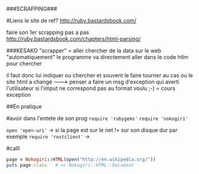 ###SCRAPPING###

#Liens
le site de ref?
http://ruby.bastardsbook.com/


faire son 1er scrapping pas a pas
http://ruby.bastardsbook.com/chapters/html-parsing/



###KESAKO
"scrapper" = aller chercher de la data sur le web "automatiquement"
le programme va directement aller dans le code htlm pour chercher 

il faut donc lui indiquer ou chercher et souvent le faire tourner au cas ou le site html a changé
---> penser a faire un msg d'exception qui averti l'utilisateur si l'imput ne correspond pas au format voulu ;-) = cours exception



##En pratique

#avoir dans l'entete de son prog
`require 'rubygems'`
`require 'nokogiri'`


`open 'open-uri'` 		-> si la page est sur le net != sur son disque dur par exemple
`require 'restclient'`	->

#calll
```ruby
page = Nokogiri::HTML(open("http://en.wikipedia.org/"))   
puts page.class   # => Nokogiri::HTML::Document
```



